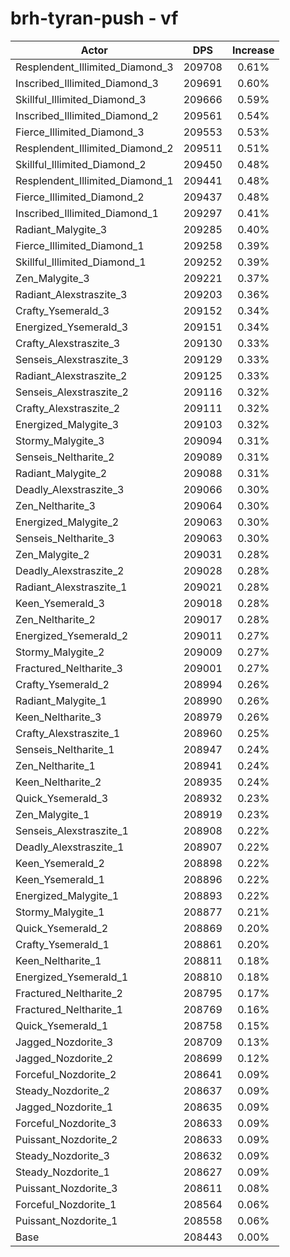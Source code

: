 # brh-tyran-push - vf
| Actor | DPS | Increase |
|---|:---:|:---:|
|Resplendent_Illimited_Diamond_3|209708|0.61%|
|Inscribed_Illimited_Diamond_3|209691|0.60%|
|Skillful_Illimited_Diamond_3|209666|0.59%|
|Inscribed_Illimited_Diamond_2|209561|0.54%|
|Fierce_Illimited_Diamond_3|209553|0.53%|
|Resplendent_Illimited_Diamond_2|209511|0.51%|
|Skillful_Illimited_Diamond_2|209450|0.48%|
|Resplendent_Illimited_Diamond_1|209441|0.48%|
|Fierce_Illimited_Diamond_2|209437|0.48%|
|Inscribed_Illimited_Diamond_1|209297|0.41%|
|Radiant_Malygite_3|209285|0.40%|
|Fierce_Illimited_Diamond_1|209258|0.39%|
|Skillful_Illimited_Diamond_1|209252|0.39%|
|Zen_Malygite_3|209221|0.37%|
|Radiant_Alexstraszite_3|209203|0.36%|
|Crafty_Ysemerald_3|209152|0.34%|
|Energized_Ysemerald_3|209151|0.34%|
|Crafty_Alexstraszite_3|209130|0.33%|
|Senseis_Alexstraszite_3|209129|0.33%|
|Radiant_Alexstraszite_2|209125|0.33%|
|Senseis_Alexstraszite_2|209116|0.32%|
|Crafty_Alexstraszite_2|209111|0.32%|
|Energized_Malygite_3|209103|0.32%|
|Stormy_Malygite_3|209094|0.31%|
|Senseis_Neltharite_2|209089|0.31%|
|Radiant_Malygite_2|209088|0.31%|
|Deadly_Alexstraszite_3|209066|0.30%|
|Zen_Neltharite_3|209064|0.30%|
|Energized_Malygite_2|209063|0.30%|
|Senseis_Neltharite_3|209063|0.30%|
|Zen_Malygite_2|209031|0.28%|
|Deadly_Alexstraszite_2|209028|0.28%|
|Radiant_Alexstraszite_1|209021|0.28%|
|Keen_Ysemerald_3|209018|0.28%|
|Zen_Neltharite_2|209017|0.28%|
|Energized_Ysemerald_2|209011|0.27%|
|Stormy_Malygite_2|209009|0.27%|
|Fractured_Neltharite_3|209001|0.27%|
|Crafty_Ysemerald_2|208994|0.26%|
|Radiant_Malygite_1|208990|0.26%|
|Keen_Neltharite_3|208979|0.26%|
|Crafty_Alexstraszite_1|208960|0.25%|
|Senseis_Neltharite_1|208947|0.24%|
|Zen_Neltharite_1|208941|0.24%|
|Keen_Neltharite_2|208935|0.24%|
|Quick_Ysemerald_3|208932|0.23%|
|Zen_Malygite_1|208919|0.23%|
|Senseis_Alexstraszite_1|208908|0.22%|
|Deadly_Alexstraszite_1|208907|0.22%|
|Keen_Ysemerald_2|208898|0.22%|
|Keen_Ysemerald_1|208896|0.22%|
|Energized_Malygite_1|208893|0.22%|
|Stormy_Malygite_1|208877|0.21%|
|Quick_Ysemerald_2|208869|0.20%|
|Crafty_Ysemerald_1|208861|0.20%|
|Keen_Neltharite_1|208811|0.18%|
|Energized_Ysemerald_1|208810|0.18%|
|Fractured_Neltharite_2|208795|0.17%|
|Fractured_Neltharite_1|208769|0.16%|
|Quick_Ysemerald_1|208758|0.15%|
|Jagged_Nozdorite_3|208709|0.13%|
|Jagged_Nozdorite_2|208699|0.12%|
|Forceful_Nozdorite_2|208641|0.09%|
|Steady_Nozdorite_2|208637|0.09%|
|Jagged_Nozdorite_1|208635|0.09%|
|Forceful_Nozdorite_3|208633|0.09%|
|Puissant_Nozdorite_2|208633|0.09%|
|Steady_Nozdorite_3|208632|0.09%|
|Steady_Nozdorite_1|208627|0.09%|
|Puissant_Nozdorite_3|208611|0.08%|
|Forceful_Nozdorite_1|208564|0.06%|
|Puissant_Nozdorite_1|208558|0.06%|
|Base|208443|0.00%|
